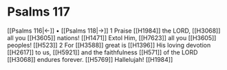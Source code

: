# Psalms 117
[[Psalms 116|←]] • [[Psalms 118|→]]
1 Praise [[H1984]] the LORD, [[H3068]] all you [[H3605]] nations! [[H1471]] Extol Him, [[H7623]] all you [[H3605]] peoples! [[H523]] 
2 For [[H3588]] great is [[H1396]] His loving devotion [[H2617]] to us, [[H5921]] and the faithfulness [[H571]] of the LORD [[H3068]] endures forever. [[H5769]] Hallelujah! [[H1984]] 
